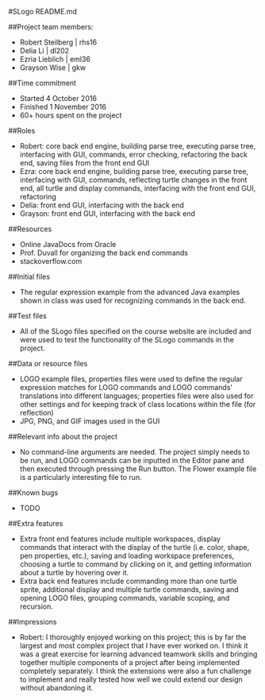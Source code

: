 #SLogo README.md

##Project team members:
* Robert Steilberg | rhs16
* Delia Li | dl202
* Ezria Lieblich | eml36
* Grayson Wise | gkw

##Time commitment
* Started 4 October 2016
* Finished 1 November 2016
* 60+ hours spent on the project

##Roles
* Robert: core back end engine, building parse tree, executing parse tree, interfacing with GUI, commands, error checking, refactoring the back end, saving files from the front end GUI
* Ezra: core back end engine, building parse tree, executing parse tree, interfacing with GUI, commands, reflecting turtle changes in the front end, all turtle and display commands, interfacing with the front end GUI, refactoring
* Delia: front end GUI, interfacing with the back end
* Grayson: front end GUI, interfacing with the back end

##Resources
* Online JavaDocs from Oracle
* Prof. Duvall for organizing the back end commands
* stackoverflow.com

##Initial files
* The regular expression example from the advanced Java examples shown in class was used for recognizing commands in the back end.

##Test files
* All of the SLogo files specified on the course website are included and were used to test the functionality of the SLogo commands in the project.

##Data or resource files
* LOGO example files, properties files were used to define the regular expression matches for LOGO commands and LOGO commands' translations into different languages; properties files were also used for other settings and for keeping track of class locations within the file (for reflection)
* JPG, PNG, and GIF images used in the GUI

##Relevant info about the project
* No command-line arguments are needed. The project simply needs to be run, and LOGO commands can be inputted in the Editor pane and then executed through pressing the Run button. The Flower example file is a particularly interesting file to run.

##Known bugs
* TODO

##Extra features
* Extra front end features include multiple workspaces, display commands that interact with the display of the turtle (i.e. color, shape, pen properties, etc.), saving and loading workspace preferences, choosing a turtle to command by clicking on it, and getting information about a turtle by hovering over it.
* Extra back end features include commanding more than one turtle sprite, additional display and multiple turtle commands, saving and opening LOGO files, grouping commands, variable scoping, and recursion.

##Impressions
* Robert: I thoroughly enjoyed working on this project; this is by far the largest and most complex project that I have ever worked on. I think it was a great exercise for learning advanced teamwork skills and bringing together multiple components of a project after being implemented completely separately. I think the extensions were also a fun challenge to implement and really tested how well we could extend our design without abandoning it.